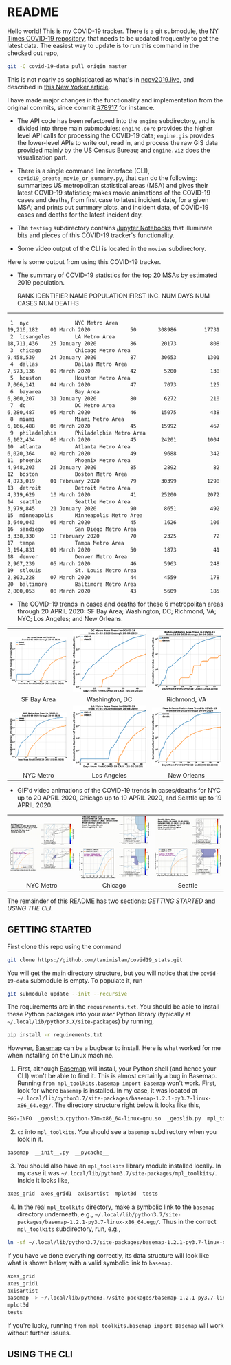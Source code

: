 # README

Hello world! This is my COVID-19 tracker. There is a git submodule, the [NY Times COVID-19 repository](https://github.com/nytimes/covid-19-data), that needs to be updated frequently to get the latest data. The easiest way to update is to run this command in the checked out repo,
```bash
git -C covid-19-data pull origin master
```
This is not nearly as sophisticated as what's in [ncov2019.live](https://ncov2019.live), and described in [this New Yorker article](https://www.newyorker.com/magazine/2020/03/30/the-high-schooler-who-became-a-covid-19-watchdog).

I have made major changes in the functionality and implementation from the original commits, since commit [#78917](https://github.com/tanimislam/covid19_stats/commit/78917dd20c43bd65320cf51958fa481febef4338) for instance.

* The API code has been refactored into the ``engine`` subdirectory, and is divided into three main submodules: ``engine.core`` provides the higher level API calls for processing the COVID-19 data; ``engine.gis`` provides the lower-level APIs to write out, read in, and process the raw GIS data provided mainly by the US Census Bureau; and ``engine.viz`` does the visualization part.

* There is a single command line interface (CLI), ``covid19_create_movie_or_summary.py``, that can do the following: summarizes US metropolitan statistical areas (MSA) and gives their latest COVID-19 statistics; makes movie animations of the COVID-19 cases and deaths, from first case to latest incident date, for a given MSA; and prints out summary plots, and incident data, of COVID-19 cases and deaths for the latest incident day.

* The ``testing`` subdirectory contains [Jupyter Notebooks](https://jupyter.org) that illuminate bits and pieces of this COVID-19 tracker's functionality.

* Some video output of the CLI is located in the ``movies`` subdirectory.

Here is some output from using this COVID-19 tracker.

* The summary of COVID-19 statistics for the top 20 MSAs by estimated 2019 population.

  RANK  IDENTIFIER        NAME                                    POPULATION    FIRST INC.          NUM DAYS    NUM CASES    NUM DEATHS
------  ----------------  --------------------------------------  ------------  ----------------  ----------  -----------  ------------
     1  nyc               NYC Metro Area                          19,216,182    01 March 2020             50       308986         17731
     2  losangeles        LA Metro Area                           18,711,436    25 January 2020           86        20173           808
     3  chicago           Chicago Metro Area                      9,458,539     24 January 2020           87        30653          1301
     4  dallas            Dallas Metro Area                       7,573,136     09 March 2020             42         5200           138
     5  houston           Houston Metro Area                      7,066,141     04 March 2020             47         7073           125
     6  bayarea           Bay Area                                6,860,207     31 January 2020           80         6272           210
     7  dc                DC Metro Area                           6,280,487     05 March 2020             46        15075           438
     8  miami             Miami Metro Area                        6,166,488     06 March 2020             45        15992           467
     9  philadelphia      Philadelphia Metro Area                 6,102,434     06 March 2020             45        24201          1004
    10  atlanta           Atlanta Metro Area                      6,020,364     02 March 2020             49         9688           342
    11  phoenix           Phoenix Metro Area                      4,948,203     26 January 2020           85         2892            82
    12  boston            Boston Metro Area                       4,873,019     01 February 2020          79        30399          1298
    13  detroit           Detroit Metro Area                      4,319,629     10 March 2020             41        25200          2072
    14  seattle           Seattle Metro Area                      3,979,845     21 January 2020           90         8651           492
    15  minneapolis       Minneapolis Metro Area                  3,640,043     06 March 2020             45         1626           106
    16  sandiego          San Diego Metro Area                    3,338,330     10 February 2020          70         2325            72
    17  tampa             Tampa Metro Area                        3,194,831     01 March 2020             50         1873            41
    18  denver            Denver Metro Area                       2,967,239     05 March 2020             46         5963           248
    19  stlouis           St. Louis Metro Area                    2,803,228     07 March 2020             44         4559           178
    20  baltimore         Baltimore Metro Area                    2,800,053     08 March 2020             43         5609           185
	
* The COVID-19 trends in cases and deaths for these 6 metropolitan areas through 20 APRIL 2020: SF Bay Area; Washington, DC; Richmond, VA; NYC; Los Angeles; and New Orleans.

| | | |
|:---------------------------------------------------------------:|:------------------------------------------------------------------:|:------------------------------------------------------------------:|
| <img width=100% src="figures/covid19_bayarea_cds_20042020.png"> | <img width=100% src="figures/covid19_dc_cds_20042020.png">         | <img width=100% src="figures/covid19_richmond_cds_20042020.png">   |
| SF Bay Area                                                     | Washington, DC                                                     | Richmond, VA                                                       |
| <img width=100% src="figures/covid19_nyc_cds_20042020.png">     | <img width=100% src="figures/covid19_losangeles_cds_20042020.png"> | <img width=100% src="figures/covid19_neworleans_cds_20042020.png"> |
| NYC Metro                                                       | Los Angeles                                                        | New Orleans                                                        |


* GIF'd video animations of the COVID-19 trends in cases/deaths for NYC up to 20 APRIL 2020, Chicago up to 19 APRIL 2020, and Seattle up to 19 APRIL 2020.

| | | |
|:---------------------------------------------------------------:|:------------------------------------------------------------------:|:------------------------------------------------------------------:|
| <img width=100% src="figures/covid19_nyc_20042020.gif">         | <img width=100% src="figures/covid19_chicago_19042020.gif">        | <img width=100% src="figures/covid19_seattle_19042020.gif">        | 
| NYC Metro                                                       | Chicago                                                            | Seattle                                                            |
 
The remainder of this README has two sections: *GETTING STARTED* and *USING THE CLI*.
 
## GETTING STARTED

First clone this repo using the command
```bash
git clone https://github.com/tanimislam/covid19_stats.git
```
You will get the main directory structure, but you will notice that the ``covid-19-data`` submodule is empty. To populate it, run
```bash
git submodule update --init --recursive
```
The requirements are in the ``requirements.txt``. You should be able to install these Python packages into your *user* Python library (typically at ``~/.local/lib/python3.X/site-packages``) by running,
```bash
pip install -r requirements.txt
```
However, [Basemap](https://matplotlib.org/basemap/) can be a bugbear to install. Here is what worked for me when installing on the Linux machine.

1. First, although [Basemap](https://matplotlib.org/basemap/) will install, your Python shell (and hence your CLI) won't be able to find it. This is almost certainly a bug in Basemap. Running ``from mpl_toolkits.basemap import Basemap`` won't work. First, look for where ``basemap`` is installed. In my case, it was located at ``~/.local/lib/python3.7/site-packages/basemap-1.2.1-py3.7-linux-x86_64.egg/``. The directory structure right below it looks like this,
```bash
EGG-INFO  _geoslib.cpython-37m-x86_64-linux-gnu.so  _geoslib.py  mpl_toolkits  __pycache__
```

2. ``cd`` into ``mpl_toolkits``. You should see a ``basemap`` subdirectory when you look in it.
```bash
basemap  __init__.py  __pycache__
```

3. You should also have an ``mpl_toolkits`` library module installed locally. In my case it was ``~/.local/lib/python3.7/site-packages/mpl_toolkits/``. Inside it looks like,
```bash
axes_grid  axes_grid1  axisartist  mplot3d  tests
```

4. In the real ``mpl_toolkits`` directory, make a symbolic link to the ``basemap`` directory underneath, e.g., ``~/.local/lib/python3.7/site-packages/basemap-1.2.1-py3.7-linux-x86_64.egg/``. Thus in the correct ``mpl_toolkits`` subdirectory, run, e.g.,
```bash
ln -sf ~/.local/lib/python3.7/site-packages/basemap-1.2.1-py3.7-linux-x86_64.egg/mpl_toolkits/basemap basemap
```
If you have ve done everything correctly, its data structure will look like what is shown below, with a valid symbolic link to ``basemap``.
```bash
axes_grid
axes_grid1
axisartist
basemap -> ~/.local/lib/python3.7/site-packages/basemap-1.2.1-py3.7-linux-x86_64.egg/
mplot3d
tests
```

If you're lucky, running ``from mpl_toolkits.basemap import Basemap`` will work without further issues.

## USING THE CLI

